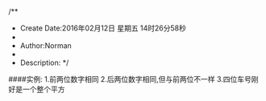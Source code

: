 /**
* Create Date:2016年02月12日 星期五 14时26分58秒
* 
* Author:Norman
* 
* Description: 
*/

####实例:
    1.前两位数字相同
    2.后两位数字相同,但与前两位不一样
    3.四位车号刚好是一个整个平方
